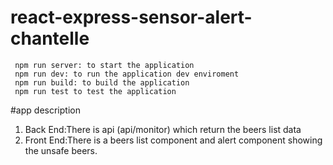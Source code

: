 # react-express-sensor-alert-chantelle
     npm run server: to start the application
     npm run dev: to run the application dev enviroment
     npm run build: to build the application
     npm run test to test the application
     
#app description
1. Back End:There is api (api/monitor) which return the beers list data 
1. Front End:There is a beers list component and alert component showing the unsafe beers.


